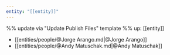 ```yaml
---
entity: "[[entity]]"
---
```

%% update via "Update Publish Files" template %% 
up: [[entity]]
- [[entities/people/@Jorge Arango.md|@Jorge Arango]]
- [[entities/people/@Andy Matuschak.md|@Andy Matuschak]]
